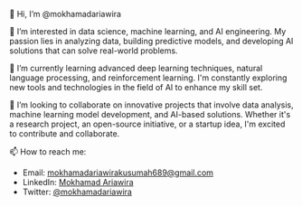 👋 Hi, I’m @mokhamadariawira

👀 I’m interested in data science, machine learning, and AI engineering. My passion lies in analyzing data, building predictive models, and developing AI solutions that can solve real-world problems.

🌱 I’m currently learning advanced deep learning techniques, natural language processing, and reinforcement learning. I'm constantly exploring new tools and technologies in the field of AI to enhance my skill set.

💞️ I’m looking to collaborate on innovative projects that involve data analysis, machine learning model development, and AI-based solutions. Whether it's a research project, an open-source initiative, or a startup idea, I'm excited to contribute and collaborate.

📫 How to reach me:
- Email: mokhamadariawirakusumah689@gmail.com
- LinkedIn: [Mokhamad Ariawira](https://www.linkedin.com/in/mokhamadariawira)
- Twitter: [@mokhamadariawira](https://twitter.com/mokhamadariawira)


<!---
mokhamadariawira/mokhamadariawira is a ✨ special ✨ repository because its `README.md` (this file) appears on your GitHub profile.
You can click the Preview link to take a look at your changes.
--->
